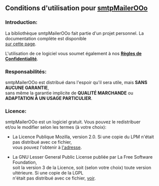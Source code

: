 ## Conditions d'utilisation pour [smtpMailerOOo](https://github.com/prrvchr/smtpMailerOOo)


### Introduction:

La bibliothèque smtpMailerOOo fait partie d'un projet personnel. La documentation complète est disponible  
[sur cette page](https://prrvchr.github.io/smtpMailerOOo/README_fr).

L'utilisation de ce logiciel vous soumet également à nos [**Règles de Confidentialité**](https://prrvchr.github.io/smtpMailerOOo/smtpMailerOOo/registration/PrivacyPolicy_fr).

### Responsabilités:

smtpMailerOOo est distribué dans l'espoir qu'il sera utile, mais **SANS AUCUNE GARANTIE**,  
sans même la garantie implicite de **QUALITÉ MARCHANDE** ou **ADAPTATION À UN USAGE PARTICULIER**.

### Licence:

smtpMailerOOo est un logiciel gratuit. Vous pouvez le redistribuer  
et/ou le modifier selon les termes (à votre choix):

- La Licence Publique Mozilla, version 2.0. Si une copie du LPM n'était pas distribué avec ce fichier,  
vous pouvez l'obtenir à [l'adresse](http://mozilla.org/MPL/2.0/).

- La GNU Lesser General Public License publiée par La Free Software Foundation,  
soit la version 3 de la Licence, soit (selon votre choix) toute version ultérieure. Si une copie de la LGPL  
n'était pas distribué avec ce fichier, [voir](http://www.gnu.org/licenses/).
